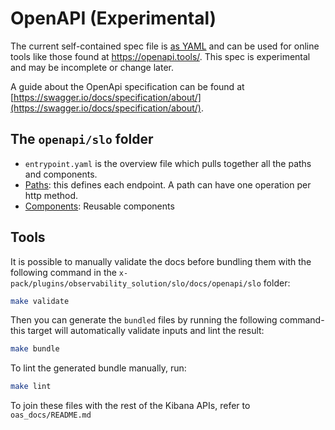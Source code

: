 # OpenAPI (Experimental)

The current self-contained spec file is [as YAML](https://raw.githubusercontent.com/elastic/kibana/master/x-pack/plugins/observability/docs/openapi/slo/bundled.yaml) and can be used for online tools like those found at <https://openapi.tools/>.
This spec is experimental and may be incomplete or change later.

A guide about the OpenApi specification can be found at [https://swagger.io/docs/specification/about/](https://swagger.io/docs/specification/about/).

## The `openapi/slo` folder

- `entrypoint.yaml` is the overview file which pulls together all the paths and components.
- [Paths](paths/README.md): this defines each endpoint. A path can have one operation per http method.
- [Components](components/README.md): Reusable components

## Tools

It is possible to manually validate the docs before bundling them with the following
command in the `x-pack/plugins/observability_solution/slo/docs/openapi/slo` folder:

```bash
make validate
```

Then you can generate the `bundled` files by running the following command- this target will automatically validate inputs and lint the result:

```bash
make bundle
```

To lint the generated bundle manually, run:

```bash
make lint
```

To join these files with the rest of the Kibana APIs, refer to `oas_docs/README.md`
